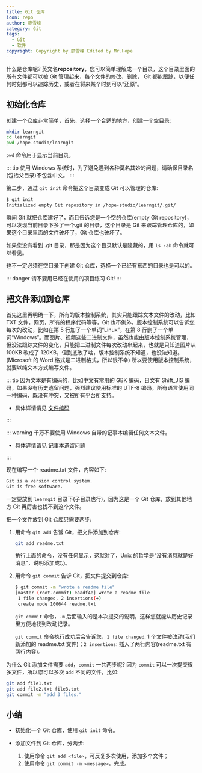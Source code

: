 ```yaml
---
title: Git 仓库
icon: repo
author: 廖雪峰
category: Git
tags:
  - Git
  - 软件
copyright: Copyright by 廖雪峰 Edited by Mr.Hope
---
```


什么是仓库呢? 英文名**repository**，您可以简单理解成一个目录，这个目录里面的所有文件都可以被 Git 管理起来，每个文件的修改、删除， Git 都能跟踪，以便任何时刻都可以追踪历史，或者在将来某个时刻可以“还原”。

<!-- more -->

## 初始化仓库

创建一个仓库非常简单，首先，选择一个合适的地方，创建一个空目录:

```sh
mkdir learngit
cd learngit
pwd /hope-studio/learngit
```

`pwd` 命令用于显示当前目录。

::: tip
使用 Windows 系统时，为了避免遇到各种莫名其妙的问题，请确保目录名(包括父目录)不包含中文。
:::

第二步，通过 `git init` 命令把这个目录变成 Git 可以管理的仓库:

```sh
$ git init
Initialized empty Git repository in /hope-studio/learngit/.git/
```

瞬间 Git 就把仓库建好了，而且告诉您是一个空的仓库(empty Git repository)，可以发现当前目录下多了一个.git 的目录，这个目录是 Git 来跟踪管理仓库的，如果这个目录里面的文件破坏了，Git 仓库也破坏了。

如果您没有看到 .git 目录，那是因为这个目录默认是隐藏的，用 `ls -ah` 命令就可以看见。

也不一定必须在空目录下创建 Git 仓库，选择一个已经有东西的目录也是可以的。

::: danger
请不要用已经在使用的项目练习 Git!
:::

## 把文件添加到仓库

首先这里再明确一下，所有的版本控制系统，其实只能跟踪文本文件的改动，比如 TXT 文件，网页，所有的程序代码等等，Git 也不例外。版本控制系统可以告诉您每次的改动，比如在第 5 行加了一个单词“Linux”，在第 8 行删了一个单词“Windows”。而图片、视频这些二进制文件，虽然也能由版本控制系统管理，但没法跟踪文件的变化，只能把二进制文件每次改动串起来，也就是只知道图片从 100KB 改成了 120KB，但到底改了啥，版本控制系统不知道，也没法知道。(Microsoft 的 Word 格式是二进制格式，所以很不幸) 所以要使用版本控制系统，就要以纯文本方式编写文件。

::: tip
因为文本是有编码的，比如中文有常用的 GBK 编码，日文有 Shift_JIS 编码，如果没有历史遗留问题，强烈建议使用标准的 UTF-8 编码，所有语言使用同一种编码，既没有冲突，又被所有平台所支持。

- 具体详情请见 [文件编码](../../code/basic/encoding.md)

:::

::: warning
千万不要使用 Windows 自带的记事本编辑任何文本文件。

- 具体详情请见 [记事本遗留问题](../../code/windows/notepad.md)

:::

现在编写一个 readme.txt 文件，内容如下:

```md
Git is a version control system.
Git is free software.
```

一定要放到 `learngit` 目录下(子目录也行)，因为这是一个 Git 仓库，放到其他地方 Git 再厉害也找不到这个文件。

把一个文件放到 Git 仓库只需要两步:

1. 用命令 `git add` 告诉 Git，把文件添加到仓库:

   ```sh
   git add readme.txt
   ```

   执行上面的命令，没有任何显示，这就对了，Unix 的哲学是“没有消息就是好消息”，说明添加成功。

2. 用命令 `git commit` 告诉 Git，把文件提交到仓库:

   ```sh
   $ git commit -m "wrote a readme file"
   [master (root-commit) eaadf4e] wrote a readme file
    1 file changed, 2 insertions(+)
    create mode 100644 readme.txt
   ```

   `git commit` 命令，`-m` 后面输入的是本次提交的说明，这样您就能从历史记录里方便地找到改动记录。

   `git commit` 命令执行成功后会告诉您，`1 file changed`: 1 个文件被改动(我们新添加的 readme.txt 文件)；`2 insertions`: 插入了两行内容(readme.txt 有两行内容)。

为什么 Git 添加文件需要 `add`，`commit` 一共两步呢? 因为 `commit` 可以一次提交很多文件，所以您可以多次 `add` 不同的文件，比如:

```sh
git add file1.txt
git add file2.txt file3.txt
git commit -m "add 3 files."
```

## 小结

- 初始化一个 Git 仓库，使用 `git init` 命令。

- 添加文件到 Git 仓库，分两步:

  1. 使用命令 `git add <file>`，可反复多次使用，添加多个文件；
  2. 使用命令 `git commit -m <message>`，完成。
